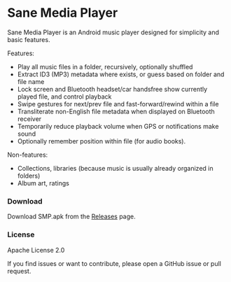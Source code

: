 # Sane Media Player

Sane Media Player is an Android music player designed for simplicity and basic features.

Features:
- Play all music files in a folder, recursively, optionally shuffled
- Extract ID3 (MP3) metadata where exists, or guess based on folder and file name
- Lock screen and Bluetooth headset/car handsfree show currently played file, and control playback
- Swipe gestures for next/prev file and fast-forward/rewind within a file
- Transliterate non-English file metadata when displayed on Bluetooth receiver
- Temporarily reduce playback volume when GPS or notifications make sound
- Optionally remember position within file (for audio books).

Non-features:
- Collections, libraries (because music is usually already organized in folders)
- Album art, ratings

### Download
Download SMP.apk from the [Releases](https://github.com/alandau/smp/releases/latest) page.

### License
Apache License 2.0

If you find issues or want to contribute, please open a GitHub issue or pull request.
